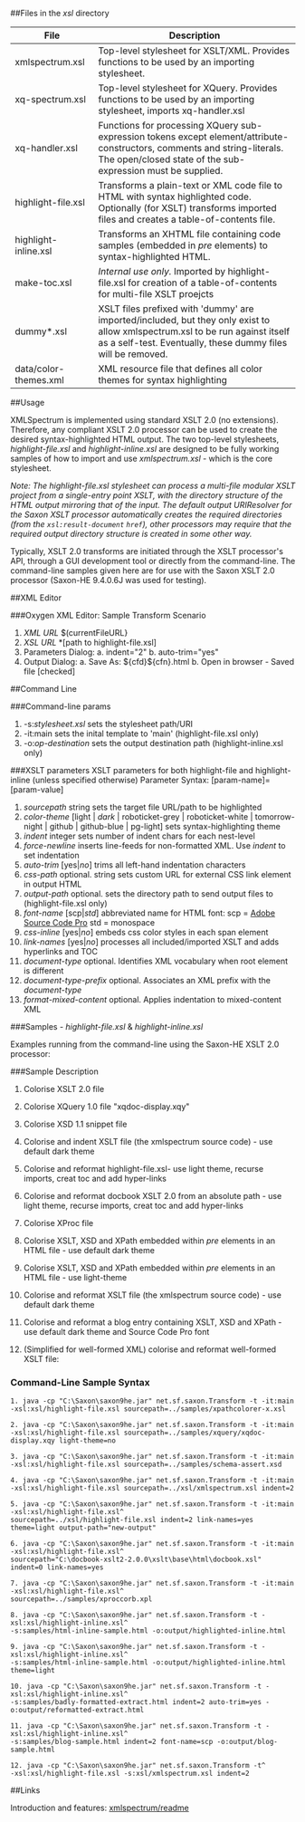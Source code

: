 ##Files in the *xsl* directory
<table>
<thead>
<tr><th>File</th><th>Description</th></tr>
</thead>
<tbody>
<tr><td>xmlspectrum.xsl</td><td>Top-level stylesheet for XSLT/XML. Provides functions to be used by an importing stylesheet.</td>
</tr>
<tr><td>xq-spectrum.xsl</td><td>Top-level stylesheet for XQuery. Provides functions to be used by an importing stylesheet, imports xq-handler.xsl</td>
</tr>
<tr><td>xq-handler.xsl</td><td>Functions for processing XQuery sub-expression tokens except element/attribute-constructors, comments and string-literals. The open/closed state of the sub-expression must be supplied.</td>
</tr>
<tr><td>highlight-file.xsl</td><td>Transforms a plain-text or XML code file to HTML with syntax highlighted code. Optionally (for XSLT) transforms imported files and creates a table-of-contents file.</td></tr>
<tr><td>highlight-inline.xsl</td><td>Transforms an XHTML file containing code samples (embedded in <I>pre</I> elements) to syntax-highlighted HTML.</td></tr>
<tr>
<td>make-toc.xsl</td><td><I>Internal use only.</I> Imported by highlight-file.xsl for creation of a table-of-contents for multi-file XSLT proejcts</td>
</tr>
<tr>
<td>dummy*.xsl</td><td>XSLT files prefixed with 'dummy' are imported/included, but they only exist to allow xmlspectrum.xsl to be run against itself as a self-test. Eventually, these dummy files will be removed.</td>
</tr>
<tr>
<td>data/color-themes.xml</td><td>XML resource file that defines all color themes for syntax highlighting</td>
</tr>

</tbody>
</table>

##Usage

XMLSpectrum is implemented using standard XSLT 2.0 (no extensions). Therefore, any compliant XSLT 2.0 processor can be used to create the desired syntax-highlighted HTML output. The two top-level stylesheets, *highlight-file.xsl* and *highlight-inline.xsl* are designed to be fully working samples of how to import and use *xmlspectrum.xsl* - which is the core stylesheet.

*Note: The highlight-file.xsl stylesheet can process a multi-file modular XSLT project from a single-entry point XSLT, with the directory structure of the HTML output mirroring that of the input. The default output URIResolver for the Saxon XSLT processor automatically creates the required directories (from the `xsl:result-document` `href`), other processors may require that the required output directory structure is created in some other way.*

Typically, XSLT 2.0 transforms are initiated through the XSLT processor's API, through a GUI development tool or directly from the command-line. The command-line samples given here are for use with the Saxon XSLT 2.0 processor (Saxon-HE 9.4.0.6J was used for testing).

##XML Editor

###Oxygen XML Editor: Sample Transform Scenario

  1. *XML URL* $(currentFileURL}
  2. *XSL URL* *[path to highlight-file.xsl]
  3. Parameters Dialog:
	a. indent="2"
	b. auto-trim="yes"
  4. Output Dialog:
	a. Save As: ${cfd}\${cfn}.html
	b. Open in browser - Saved file [checked]

##Command Line

###Command-line params

   1. -s:*stylesheet.xsl* sets the stylesheet path/URI
   2. -it:main sets the inital template to 'main' (highlight-file.xsl only)
   3. -o:*op-destination* sets the output destination path (highlight-inline.xsl only)


###XSLT parameters
XSLT parameters for both highlight-file and highlight-inline (unless specified otherwise)
Parameter Syntax: [param-name]=[param-value]

   1. *sourcepath*  string sets the target file URL/path to be highlighted
   2. *color-theme* [light | *dark* | roboticket-grey | roboticket-white | tomorrow-night | github | github-blue | pg-light] sets syntax-highlighting theme
   3. *indent*      integer sets number of indent chars for each nest-level
   4. *force-newline* inserts line-feeds for non-formatted XML. Use *indent* to set indentation
   5. *auto-trim*   [yes|*no*] trims all left-hand indentation characters
   6. *css-path*    optional. string sets custom URL for external CSS link element in output HTML
   7. *output-path* optional. sets the directory path to send output files to (highlight-file.xsl only)
   8. *font-name*   [scp|*std*] abbreviated name for HTML font: scp = [Adobe Source Code Pro](http://blogs.adobe.com/typblography/2012/09/source-code-pro.html) std = monospace
  9. *css-inline* [yes|*no*] embeds css color styles in each span element
  10. *link-names* [yes|*no*] processes all included/imported XSLT and adds hyperlinks and TOC
  11. *document-type*  optional. Identifies XML vocabulary when root element is different
  12. *document-type-prefix* optional. Associates an XML prefix with the *document-type*
  13. *format-mixed-content* optional. Applies indentation to mixed-content XML 

###Samples - *highlight-file.xsl* & *highlight-inline.xsl*

Examples running from the command-line using the Saxon-HE XSLT 2.0 processor:

###Sample Description

1. Colorise XSLT 2.0 file

2. Colorise XQuery 1.0 file "xqdoc-display.xqy"

3. Colorise XSD 1.1 snippet file

4. Colorise and indent XSLT file (the xmlspectrum source code) - use default dark theme

5. Colorise and reformat highlight-file.xsl- use light theme, recurse imports, creat toc and add hyper-links

6. Colorise and reformat docbook XSLT 2.0 from an absolute path - use light theme, recurse imports, creat toc and add hyper-links

7. Colorise XProc file

8. Colorise XSLT, XSD and XPath embedded within *pre* elements in an HTML file - use default dark theme

9. Colorise XSLT, XSD and XPath embedded within *pre* elements in an HTML file - use light-theme

10. Colorise and reformat XSLT file (the xmlspectrum source code) - use default dark theme

11. Colorise and reformat a blog entry containing XSLT, XSD and XPath - use default dark theme and Source Code Pro font

12. (Simplified for well-formed XML) colorise and reformat well-formed XSLT file:

### Command-Line Sample Syntax

```
1. java -cp "C:\Saxon\saxon9he.jar" net.sf.saxon.Transform -t -it:main -xsl:xsl/highlight-file.xsl sourcepath=../samples/xpathcolorer-x.xsl

2. java -cp "C:\Saxon\saxon9he.jar" net.sf.saxon.Transform -t -it:main -xsl:xsl/highlight-file.xsl sourcepath=../samples/xquery/xqdoc-display.xqy light-theme=no

3. java -cp "C:\Saxon\saxon9he.jar" net.sf.saxon.Transform -t -it:main -xsl:xsl/highlight-file.xsl sourcepath=../samples/schema-assert.xsd

4. java -cp "C:\Saxon\saxon9he.jar" net.sf.saxon.Transform -t -it:main -xsl:xsl/highlight-file.xsl sourcepath=../xsl/xmlspectrum.xsl indent=2

5. java -cp "C:\Saxon\saxon9he.jar" net.sf.saxon.Transform -t -it:main -xsl:xsl/highlight-file.xsl^
sourcepath=../xsl/highlight-file.xsl indent=2 link-names=yes theme=light output-path="new-output"

6. java -cp "C:\Saxon\saxon9he.jar" net.sf.saxon.Transform -t -it:main -xsl:xsl/highlight-file.xsl^
sourcepath="C:\docbook-xslt2-2.0.0\xslt\base\html\docbook.xsl" indent=0 link-names=yes

7. java -cp "C:\Saxon\saxon9he.jar" net.sf.saxon.Transform -t -it:main -xsl:xsl/highlight-file.xsl^
sourcepath=../samples/xproccorb.xpl

8. java -cp "C:\Saxon\saxon9he.jar" net.sf.saxon.Transform -t -xsl:xsl/highlight-inline.xsl^
-s:samples/html-inline-sample.html -o:output/highlighted-inline.html

9. java -cp "C:\Saxon\saxon9he.jar" net.sf.saxon.Transform -t -xsl:xsl/highlight-inline.xsl^
-s:samples/html-inline-sample.html -o:output/highlighted-inline.html theme=light

10. java -cp "C:\Saxon\saxon9he.jar" net.sf.saxon.Transform -t -xsl:xsl/highlight-inline.xsl^
-s:samples/badly-formatted-extract.html indent=2 auto-trim=yes -o:output/reformatted-extract.html

11. java -cp "C:\Saxon\saxon9he.jar" net.sf.saxon.Transform -t -xsl:xsl/highlight-inline.xsl^
-s:samples/blog-sample.html indent=2 font-name=scp -o:output/blog-sample.html

12. java -cp "C:\Saxon\saxon9he.jar" net.sf.saxon.Transform -t^
-xsl:xsl/highlight-file.xsl -s:xsl/xmlspectrum.xsl indent=2
```

##Links

Introduction and features: [xmlspectrum/readme](https://github.com/pgfearo/xmlspectrum/blob/master/readme.md)















